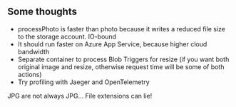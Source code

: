 ## Some thoughts

- processPhoto is faster than photo because it writes a reduced file size to the storage account. IO-bound
- It should run faster on Azure App Service, because higher cloud bandwidth
- Separate container to process Blob Triggers for resize (if you want both original image and resize, otherwise request time will be some of both actions)
- Try profiling with Jaeger and OpenTelemetry


JPG are not always JPG... File extensions can lie!
